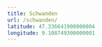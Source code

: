 ```yaml
---
title: Schwanden
url: /schwanden/
latitude: 47.336641900000004
longitude: 9.108749300000001
---
```

